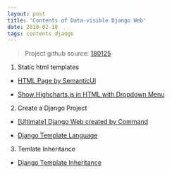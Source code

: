 ```yaml
---
layout: post
title: 'Contents of Data-visible Django Web'
date: 2018-02-18
tags: contents django
---
```


> Project github source: [180125](https://github.com/davidkorea/180125/tree/master)

1. Static html templates

  - [HTML Page by SemanticUI](https://davidkorea.github.io/2018/01/26/html-page-by-semanticui.html)
  
  - [Show Highcharts.js in HTML with Dropdown Menu](https://davidkorea.github.io/2018/01/29/Show-Highcharts-js-in-HTML-with-Dropdown-Menu.html)
  

2. Create a Django Project

  - [[Ultimate] Django Web created by Command](https://davidkorea.github.io/2018/01/25/Ultimate-Django-Web-created-by-Command.html)
  
  - [Django Template Language](https://davidkorea.github.io/2018/01/25/Django-Template-Language.html)
  
  
3. Temlate Inheritance

  - [Django Template Inheritance](https://davidkorea.github.io/2018/01/30/django-template-inheritance.html)
